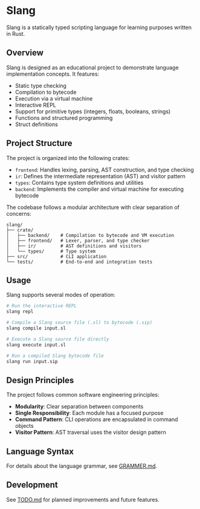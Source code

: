 # Slang

Slang is a statically typed scripting language for learning purposes written in Rust.

## Overview

Slang is designed as an educational project to demonstrate language implementation concepts. It features:

- Static type checking
- Compilation to bytecode
- Execution via a virtual machine
- Interactive REPL
- Support for primitive types (integers, floats, booleans, strings)
- Functions and structured programming
- Struct definitions

## Project Structure

The project is organized into the following crates:

- `frontend`: Handles lexing, parsing, AST construction, and type checking
- `ir`: Defines the intermediate representation (AST) and visitor pattern
- `types`: Contains type system definitions and utilities
- `backend`: Implements the compiler and virtual machine for executing bytecode

The codebase follows a modular architecture with clear separation of concerns:

```
slang/
├── crate/
│   ├── backend/    # Compilation to bytecode and VM execution
│   ├── frontend/   # Lexer, parser, and type checker
│   ├── ir/         # AST definitions and visitors
│   └── types/      # Type system
├── src/            # CLI application
└── tests/          # End-to-end and integration tests
```

## Usage

Slang supports several modes of operation:

```bash
# Run the interactive REPL
slang repl

# Compile a Slang source file (.sl) to bytecode (.sip)
slang compile input.sl

# Execute a Slang source file directly
slang execute input.sl

# Run a compiled Slang bytecode file
slang run input.sip
```

## Design Principles

The project follows common software engineering principles:

- **Modularity**: Clear separation between components
- **Single Responsibility**: Each module has a focused purpose
- **Command Pattern**: CLI operations are encapsulated in command objects
- **Visitor Pattern**: AST traversal uses the visitor design pattern

## Language Syntax

For details about the language grammar, see [GRAMMER.md](GRAMMER.md).

## Development

See [TODO.md](TODO.md) for planned improvements and future features.

